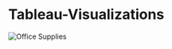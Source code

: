 # Tableau-Visualizations

![Office Supplies](https://github.com/codebox100/Tableau-Visualizations/blob/main/Sheet%201.png)
